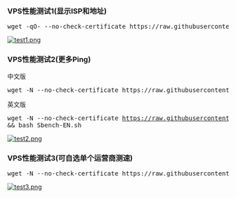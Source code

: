 <h3>VPS性能测试1(显示ISP和地址)</h3>
    <pre>wget -qO- --no-check-certificate https://raw.githubusercontent.com/lklbjn/Pftest/master/superbench.sh | bash</pre>

<a target="_blank" rel="noopener noreferrer" href="/lklbjn/Pftest/blob/master/test1.png"><img src="/lklbjn/Pftest/raw/master/test1.png" alt="test1.png" style="max-width:100%;"></a>


<h3>VPS性能测试2(更多Ping)</h3>
中文版
    <pre>wget -N --no-check-certificate https://raw.githubusercontent.com/lklbjn/Pftest/master/Sbench-CN.sh && bash Sbench-CN.sh</pre>
    
英文版
    <pre>wget -N --no-check-certificate https://raw.githubusercontent.com/lklbjn/Pftest/master/Sbench-EN.sh && bash Sbench-EN.sh</pre>

<a target="_blank" rel="noopener noreferrer" href="/lklbjn/Pftest/blob/master/test2.png"><img src="/lklbjn/Pftest/raw/master/test2.png" alt="test2.png" style="max-width:100%;"></a>

<h3>VPS性能测试3(可自选单个运营商测速)</h3>
    <pre>wget -N --no-check-certificate https://raw.githubusercontent.com/lklbjn/Pftest/master/speedtest.sh && bash speedtest.sh</pre>

<a target="_blank" rel="noopener noreferrer" href="/lklbjn/Pftest/blob/master/test3.png"><img src="/lklbjn/Pftest/raw/master/test3.png" alt="test3.png" style="max-width:100%;"></a>